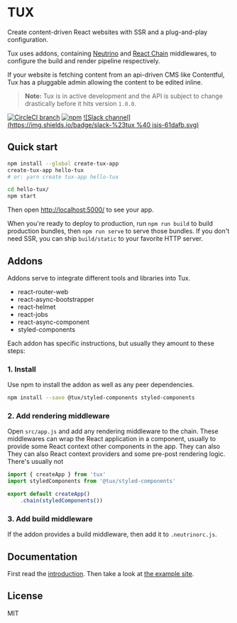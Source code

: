 # TUX

Create content-driven React websites with SSR and a plug-and-play configuration.

Tux uses addons, containing [Neutrino](https://neutrino.js.org/) and [React Chain](https://github.com/aranja/react-chain/) middlewares, to configure the build and render pipeline respectively.

If your website is fetching content from an api-driven CMS like Contentful, Tux has a pluggable admin allowing the content to be edited inline.

> **Note:** Tux is in active development and the API is subject to change drastically before it hits version `1.0.0`.

[![CircleCI branch](https://img.shields.io/circleci/project/github/aranja/tux/master.svg)](https://circleci.com/gh/aranja/tux) [![npm](https://img.shields.io/npm/v/tux.svg)](https://www.npmjs.com/package/tux) [![Slack channel](https://img.shields.io/badge/slack-%23tux %40 jsis-61dafb.svg)](http://jsis-slackin.herokuapp.com/)

## Quick start

```bash
npm install --global create-tux-app
create-tux-app hello-tux
# or: yarn create tux-app hello-tux

cd hello-tux/
npm start
```

Then open [http://localhost:5000/](http://localhost:5000/) to see your app.

When you're ready to deploy to production, run `npm run build` to build production bundles, then `npm run serve` to serve those bundles. If you don't need SSR, you can ship `build/static` to your favorite HTTP server.

## Addons

Addons serve to integrate different tools and libraries into Tux. 

* react-router-web
* react-async-bootstrapper
* react-helmet
* react-jobs
* react-async-component
* styled-components

Each addon has specific instructions, but usually they amount to these steps:

### 1. Install

Use npm to install the addon as well as any peer dependencies.

```bash
npm install --save @tux/styled-components styled-components
```

### 2. Add rendering middleware

Open `src/app.js` and add any rendering middleware to the chain. These middlewares can wrap the React application in a component, usually to provide some React context other components in the app. They can also They can also React context providers and some pre-post rendering logic. There's usually not 

```javascript
import { createApp } from 'tux'
import styledComponents from '@tux/styled-components'

export default createApp()
    .chain(styledComponents())
```

### 3. Add build middleware

If the addon provides a build middleware, then add it to `.neutrinorc.js`.

## Documentation

First read the [introduction](/docs/introduction.md). Then take a look at [the example site](/packages/tux-example-site/).

## License

MIT

